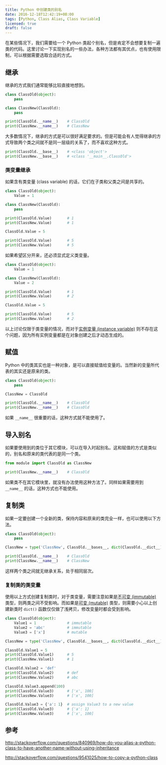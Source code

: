 ```yaml
---
title: Python 中创建类的别名
date: 2016-12-18T12:42:19+08:00
tags: [Python, Class Alias, Class Variable]
licensed: true
draft: false
---
```


在某些情况下，我们需要给一个 Python
类起个别名，但是肯定不会想要复制一遍类的代码。这里讨论一下实现别名的一些办法，各种方法都有其优点，也有使用限制，可以根据需要选取合适的方式。


## 继承

继承的方式我们通常能够比较直接地想到。

```python
class ClassOld(object):
    pass

class ClassNew(ClassOld):
    pass

print(ClassOld.__name__)    # ClassOld
print(ClassNew.__name__)    # ClassNew
```

大多数情况下，继承的方式是可以很好满足要求的。但是可能会有人觉得继承的方式导致两个类之间就不是同一层级的关系了，而不喜欢这种方式。

```python
print(ClassOld.__base__)    # <class 'object'>
print(ClassNew.__base__)    # <class '__main__.ClassOld'>
```

### 类变量继承

如果含有类变量 (class variable) 的话，它们在子类和父类之间是共享的。

```python
class ClassOld(object):
    Value = 1

class ClassNew(ClassOld):
    pass

print(ClassOld.Value)       # 1
print(ClassNew.Value)       # 1

ClassOld.Value = 5

print(ClassOld.Value)       # 5
print(ClassNew.Value)       # 5
```

如果希望区分开来，还必须显式定义类变量。

```python
class ClassOld(object):
    Value = 1

class ClassNew(ClassOld):
    Value = 2

print(ClassOld.Value)       # 1
print(ClassNew.Value)       # 2

ClassOld.Value = 5

print(ClassOld.Value)       # 5
print(ClassNew.Value)       # 2
```

以上讨论仅限于类变量的情况，而对于[实例变量 (instance variable)](https://docs.python.org/3/tutorial/classes.html#class-and-instance-variables)
则不存在这个问题，因为所有实例变量都是在对象创建之后才动态生成的。


## 赋值

Python 中的类其实也是一种对象，是可以直接赋值给变量的。当然新的变量所代表的其实还是原来的类。

```python
class ClassOld(object):
    pass

ClassNew = ClassOld

print(ClassOld.__name__)    # ClassOld
print(ClassNew.__name__)    # ClassOld
```

如果 `__name__` 很重要的话，这种方式就不能使用了。


## 导入别名

如果要使用到的类位于其它模块，可以在导入时起别名。这和赋值的方式是类似的，别名和原来的类代表的是同一个类。

```python
from module import ClassOld as ClassNew

print(ClassNew.__name__)    # ClassOld
```

如果类不在其它模块里，就没有办法使用这种方法了。同样如果需要用到
`__name__` 的话，这种方式也不能使用。


## 复制类

如果一定要创建一个全新的类，保持内容和原来的类完全一样，也可以使用以下方法。


```python
class ClassOld(object):
    pass

ClassNew = type('ClassNew', ClassOld.__bases__, dict(ClassOld.__dict__))

print(ClassOld.__name__)    # ClassOld
print(ClassNew.__name__)    # ClassNew
```

这样两个类之间就无继承关系，处于相同层次。


### 复制类的类变量

使用以上方式创建复制类时，对于类变量，需要注意如果是[不可变 (immutable)](https://docs.python.org/3/glossary.html#term-immutable)
类型，则两类之间不受影响。而如果是[可变 (mutable)](https://docs.python.org/3/glossary.html#term-mutable)
类型，则需要小心以上创建新类时 `dict()` 函数仅仅做了浅拷贝，修改变量时都会受到影响。

```python
class ClassOld(object):
    Value1 = 1              # immutable
    Value2 = 'abc'          # immutable
    Value3 = ['x']          # mutable

ClassNew = type('ClassNew', ClassOld.__bases__, dict(ClassOld.__dict__))

ClassOld.Value1 = 5
print(ClassOld.Value1)      # 5
print(ClassNew.Value1)      # 1

ClassOld.Value2 = 'def'
print(ClassOld.Value2)      # def
print(ClassNew.Value2)      # abc

ClassOld.Value3.append(100)
print(ClassOld.Value3)      # ['x', 100]
print(ClassNew.Value3)      # ['x', 100]

ClassOld.Value3 = {'a': 1}  # assign Value3 to a new value
print(ClassOld.Value3)      # {'a': 1}
print(ClassNew.Value3)      # ['x', 100]
```


## 参考

<http://stackoverflow.com/questions/840969/how-do-you-alias-a-python-class-to-have-another-name-without-using-inheritance>

<http://stackoverflow.com/questions/9541025/how-to-copy-a-python-class>
